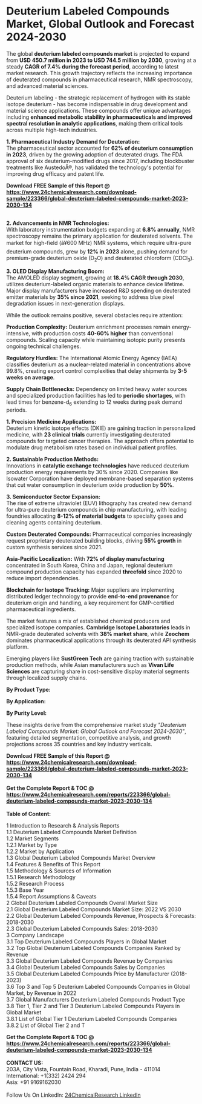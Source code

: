<h1>Deuterium Labeled Compounds Market, Global Outlook and Forecast 2024-2030</h1><p>The global <strong>deuterium labeled compounds market</strong> is projected to expand from <strong>USD 450.7 million in 2023 to USD 744.5 million by 2030</strong>, growing at a steady <strong>CAGR of 7.4% during the forecast period</strong>, according to latest market research. This growth trajectory reflects the increasing importance of deuterated compounds in pharmaceutical research, NMR spectroscopy, and advanced material sciences.</p><p>Deuterium labeling - the strategic replacement of hydrogen with its stable isotope deuterium - has become indispensable in drug development and material science applications. These compounds offer unique advantages including <strong>enhanced metabolic stability in pharmaceuticals and improved spectral resolution in analytic applications</strong>, making them critical tools across multiple high-tech industries.</p><p><strong>1. Pharmaceutical Industry Demand for Deuteration:</strong><br>
The pharmaceutical sector accounted for <strong>62% of deuterium consumption in 2023</strong>, driven by the growing adoption of deuterated drugs. The FDA approval of six deuterium-modified drugs since 2017, including blockbuster treatments like AustedoÂ®, has validated the technology's potential for improving drug efficacy and patent life.</p><div><b>Download FREE Sample of this Report @ 
            <a href="https://www.24chemicalresearch.com/download-sample/223366/global-deuterium-labeled-compounds-market-2023-2030-134">
            https://www.24chemicalresearch.com/download-sample/223366/global-deuterium-labeled-compounds-market-2023-2030-134</a></b></div><br><p><strong>2. Advancements in NMR Technologies:</strong><br>
With laboratory instrumentation budgets expanding at <strong>6.8% annually</strong>, NMR spectroscopy remains the primary application for deuterated solvents. The market for high-field (â¥600 MHz) NMR systems, which require ultra-pure deuterium compounds, grew by <strong>12% in 2023</strong> alone, pushing demand for premium-grade deuterium oxide (D<sub>2</sub>O) and deuterated chloroform (CDCl<sub>3</sub>).</p><p><strong>3. OLED Display Manufacturing Boom:</strong><br>
The AMOLED display segment, growing at <strong>18.4% CAGR through 2030</strong>, utilizes deuterium-labeled organic materials to enhance device lifetime. Major display manufacturers have increased R&amp;D spending on deuterated emitter materials by <strong>35% since 2021</strong>, seeking to address blue pixel degradation issues in next-generation displays.</p><p>While the outlook remains positive, several obstacles require attention:</p><p><strong>Production Complexity:</strong> Deuterium enrichment processes remain energy-intensive, with production costs <strong>40-60% higher</strong> than conventional compounds. Scaling capacity while maintaining isotopic purity presents ongoing technical challenges.</p><p><strong>Regulatory Hurdles:</strong> The International Atomic Energy Agency (IAEA) classifies deuterium as a nuclear-related material in concentrations above 99.8%, creating export control complexities that delay shipments by <strong>3-5 weeks on average</strong>.</p><p><strong>Supply Chain Bottlenecks:</strong> Dependency on limited heavy water sources and specialized production facilities has led to <strong>periodic shortages</strong>, with lead times for benzene-d<sub>6</sub> extending to 12 weeks during peak demand periods.</p><p><strong>1. Precision Medicine Applications:</strong><br>
Deuterium kinetic isotope effects (DKIE) are gaining traction in personalized medicine, with <strong>23 clinical trials</strong> currently investigating deuterated compounds for targeted cancer therapies. The approach offers potential to modulate drug metabolism rates based on individual patient profiles.</p><p><strong>2. Sustainable Production Methods:</strong><br>
Innovations in <strong>catalytic exchange technologies</strong> have reduced deuterium production energy requirements by 30% since 2020. Companies like Isowater Corporation have deployed membrane-based separation systems that cut water consumption in deuterium oxide production by <strong>50%</strong>.</p><p><strong>3. Semiconductor Sector Expansion:</strong><br>
The rise of extreme ultraviolet (EUV) lithography has created new demand for ultra-pure deuterium compounds in chip manufacturing, with leading foundries allocating <strong>8-12% of material budgets</strong> to specialty gases and cleaning agents containing deuterium.</p><p><strong>Custom Deuterated Compounds:</strong> Pharmaceutical companies increasingly request proprietary deuterated building blocks, driving <strong>55% growth</strong> in custom synthesis services since 2021.</p><p><strong>Asia-Pacific Localization:</strong> With <strong>72% of display manufacturing</strong> concentrated in South Korea, China and Japan, regional deuterium compound production capacity has expanded <strong>threefold</strong> since 2020 to reduce import dependencies.</p><p><strong>Blockchain for Isotope Tracking:</strong> Major suppliers are implementing distributed ledger technology to provide <strong>end-to-end provenance</strong> for deuterium origin and handling, a key requirement for GMP-certified pharmaceutical ingredients.</p><p>The market features a mix of established chemical producers and specialized isotope companies. <strong>Cambridge Isotope Laboratories</strong> leads in NMR-grade deuterated solvents with <strong>38% market share</strong>, while <strong>Zeochem</strong> dominates pharmaceutical applications through its deuterated API synthesis platform.</p><p>Emerging players like <strong>SustGreen Tech</strong> are gaining traction with sustainable production methods, while Asian manufacturers such as <strong>Vivan Life Sciences</strong> are capturing share in cost-sensitive display material segments through localized supply chains.</p><p><strong>By Product Type:</strong></p><p><strong>By Application:</strong></p><p><strong>By Purity Level:</strong></p><p>These insights derive from the comprehensive market study <em>"Deuterium Labeled Compounds Market: Global Outlook and Forecast 2024-2030"</em>, featuring detailed segmentation, competitive analysis, and growth projections across 35 countries and key industry verticals.</p><div><b>Download FREE Sample of this Report @ 
            <a href="https://www.24chemicalresearch.com/download-sample/223366/global-deuterium-labeled-compounds-market-2023-2030-134">
            https://www.24chemicalresearch.com/download-sample/223366/global-deuterium-labeled-compounds-market-2023-2030-134</a></b></div><br><div><b>Get the Complete Report & TOC @ 
            <a href="https://www.24chemicalresearch.com/reports/223366/global-deuterium-labeled-compounds-market-2023-2030-134">
            https://www.24chemicalresearch.com/reports/223366/global-deuterium-labeled-compounds-market-2023-2030-134</a></b></div><br>
            <b>Table of Content:</b><p>1 Introduction to Research & Analysis Reports<br />
    1.1 Deuterium Labeled Compounds Market Definition<br />
    1.2 Market Segments<br />
        1.2.1 Market by Type<br />
        1.2.2 Market by Application<br />
    1.3 Global Deuterium Labeled Compounds Market Overview<br />
    1.4 Features & Benefits of This Report<br />
    1.5 Methodology & Sources of Information<br />
        1.5.1 Research Methodology<br />
        1.5.2 Research Process<br />
        1.5.3 Base Year<br />
        1.5.4 Report Assumptions & Caveats<br />
2 Global Deuterium Labeled Compounds Overall Market Size<br />
    2.1 Global Deuterium Labeled Compounds Market Size: 2022 VS 2030<br />
    2.2 Global Deuterium Labeled Compounds Revenue, Prospects & Forecasts: 2018-2030<br />
    2.3 Global Deuterium Labeled Compounds Sales: 2018-2030<br />
3 Company Landscape<br />
    3.1 Top Deuterium Labeled Compounds Players in Global Market<br />
    3.2 Top Global Deuterium Labeled Compounds Companies Ranked by Revenue<br />
    3.3 Global Deuterium Labeled Compounds Revenue by Companies<br />
    3.4 Global Deuterium Labeled Compounds Sales by Companies<br />
    3.5 Global Deuterium Labeled Compounds Price by Manufacturer (2018-2023)<br />
    3.6 Top 3 and Top 5 Deuterium Labeled Compounds Companies in Global Market, by Revenue in 2022<br />
    3.7 Global Manufacturers Deuterium Labeled Compounds Product Type<br />
    3.8 Tier 1, Tier 2 and Tier 3 Deuterium Labeled Compounds Players in Global Market<br />
        3.8.1 List of Global Tier 1 Deuterium Labeled Compounds Companies<br />
        3.8.2 List of Global Tier 2 and T</p><div><b>Get the Complete Report & TOC @ 
            <a href="https://www.24chemicalresearch.com/reports/223366/global-deuterium-labeled-compounds-market-2023-2030-134">
            https://www.24chemicalresearch.com/reports/223366/global-deuterium-labeled-compounds-market-2023-2030-134</a></b></div><br><b>CONTACT US:</b><br>
            203A, City Vista, Fountain Road, Kharadi, Pune, India - 411014<br>
            International: +1(332) 2424 294<br>
            Asia: +91 9169162030 <br><br>
            Follow Us On LinkedIn: <a href="https://www.linkedin.com/company/24chemicalresearch/">24ChemicalResearch LinkedIn</a>